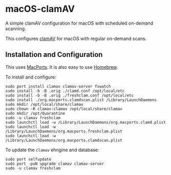 # macOS-clamAV

A simple clamAV configuration for macOS with scheduled on-demand scanning.

This configures [clamAV](http://www.clamav.net) for macOS with regular on-demand scans.

## Installation and Configuration

This uses [MacPorts](https://www.macports.org). It is also easy to use [Homebrew](https://brew.sh).

To install and configure:

```
sudo port install clamav clamav-server fswatch
sudo install -b -B .orig ./clamd.conf /opt/local/etc
sudo install -b -B .orig ./freshclam.conf /opt/local/etc
sudo install ./org.macports.clamdscan.plist /Library/LaunchDaemons
sudo mkdir /opt/local/share/clamav
sudo chown -R clamav:clamav /opt/local/share/clamav
sudo mkdir /opt/Quarantine
sudo -u clamav freshclam
sudo launchctl load -w /Library/LaunchDaemons/org.macports.clamd.plist
sudo launchctl load -w /Library/LaunchDaemons/org.macports.freshclam.plist
sudo launchctl load -w /Library/LaunchDaemons/org.macports.clamdscan.plist
```

To update the `clamav` ehngine and database:

```
sudo port selfupdate
sudo port -puN upgrade clamav clamav-server
sudo -u clamav freshclam
```
